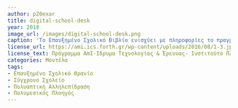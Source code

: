 ```yaml
---
author: p20exar
title: digital-school-desk
year: 2010 
image_url: /images/digital-school-desk.png
caption: 'Το Επαυξημένο Σχολικό Βιβλίο ενισχύει με πληροφορίες το πραγματικό βιβλίο, ενσωματώνοντας γραφή και υποστηρίζοντας τη διαδικασία εκμάθησης μέσω της παροχής βοηθητικού περιεχομένου σχετικού με το γνωστικό αντικείμενο. Τα σημεία ενδιαφέροντος μέσα σε μία σελίδα μπορούν να επιλεγούν και στη συνέχεια το σχετικό περιεχόμενο συγκεντρώνεται και εμφανίζεται δυναμικά.'
license_url: https://ami.ics.forth.gr/wp-content/uploads/2016/08/1-3.jpg
license_text: Πρόγραμμα AmI-Ιδρυμα Τεχνολογίας & Έρευνας- Ινστιτούτο Πληροφορικής
categories: Μοντέλα
tags:
- Επαυξημένο Σχολικό Θρανίο
- Σύγχρονο Σχολείο
- Πολυαπτική Αλληλεπίδραση
- Πολυμεσικός Πλοηγός
---
```


